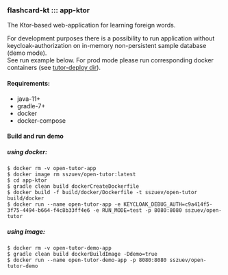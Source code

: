 ### flashcard-kt ::: app-ktor

The Ktor-based web-application for learning foreign words.

For development purposes there is a possibility to run application without keycloak-authorization on in-memory non-persistent sample database (demo mode).   
See run example below.
For prod mode please run corresponding docker containers (see [tutor-deploy dir](../tutor-deploy/README.md)).

#### Requirements:
- java-11+
- gradle-7+
- docker
- docker-compose

#### Build and run demo 
##### using docker:

```shell
$ docker rm -v open-tutor-app
$ docker image rm sszuev/open-tutor:latest
$ cd app-ktor
$ gradle clean build dockerCreateDockerfile
$ docker build -f build/docker/Dockerfile -t sszuev/open-tutor build/docker
$ docker run --name open-tutor-app -e KEYCLOAK_DEBUG_AUTH=c9a414f5-3f75-4494-b664-f4c8b33ff4e6 -e RUN_MODE=test -p 8080:8080 sszuev/open-tutor
```
##### using image:  
```shell
$ docker rm -v open-tutor-demo-app
$ gradle clean build dockerBuildImage -Ddemo=true
$ docker run --name open-tutor-demo-app -p 8080:8080 sszuev/open-tutor-demo
```